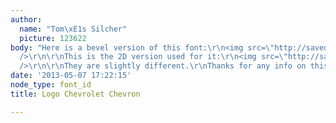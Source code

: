 ```yaml
---
author:
  name: "Tom\xE1s Silcher"
  picture: 123622
body: "Here is a bevel version of this font:\r\n<img src=\"http://saved.im/mtkxntizzm9o/chevron-relieve.png\"
  />\r\n\r\nThis is the 2D version used for it:\r\n<img src=\"http://saved.im/mtkxnti0atv1/249359.png\"
  />\r\n\r\nThey are slightly different.\r\nThanks for any info on this one. :)"
date: '2013-05-07 17:22:15'
node_type: font_id
title: Logo Chevrolet Chevron

---
```

